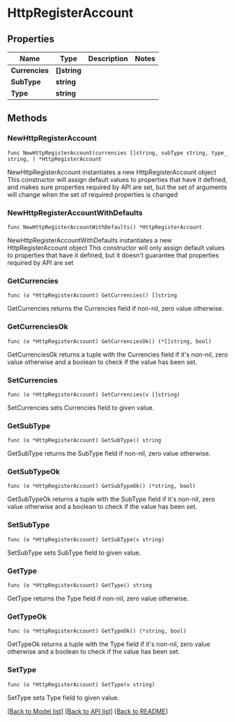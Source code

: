 # HttpRegisterAccount

## Properties

Name | Type | Description | Notes
------------ | ------------- | ------------- | -------------
**Currencies** | **[]string** |  | 
**SubType** | **string** |  | 
**Type** | **string** |  | 

## Methods

### NewHttpRegisterAccount

`func NewHttpRegisterAccount(currencies []string, subType string, type_ string, ) *HttpRegisterAccount`

NewHttpRegisterAccount instantiates a new HttpRegisterAccount object
This constructor will assign default values to properties that have it defined,
and makes sure properties required by API are set, but the set of arguments
will change when the set of required properties is changed

### NewHttpRegisterAccountWithDefaults

`func NewHttpRegisterAccountWithDefaults() *HttpRegisterAccount`

NewHttpRegisterAccountWithDefaults instantiates a new HttpRegisterAccount object
This constructor will only assign default values to properties that have it defined,
but it doesn't guarantee that properties required by API are set

### GetCurrencies

`func (o *HttpRegisterAccount) GetCurrencies() []string`

GetCurrencies returns the Currencies field if non-nil, zero value otherwise.

### GetCurrenciesOk

`func (o *HttpRegisterAccount) GetCurrenciesOk() (*[]string, bool)`

GetCurrenciesOk returns a tuple with the Currencies field if it's non-nil, zero value otherwise
and a boolean to check if the value has been set.

### SetCurrencies

`func (o *HttpRegisterAccount) SetCurrencies(v []string)`

SetCurrencies sets Currencies field to given value.


### GetSubType

`func (o *HttpRegisterAccount) GetSubType() string`

GetSubType returns the SubType field if non-nil, zero value otherwise.

### GetSubTypeOk

`func (o *HttpRegisterAccount) GetSubTypeOk() (*string, bool)`

GetSubTypeOk returns a tuple with the SubType field if it's non-nil, zero value otherwise
and a boolean to check if the value has been set.

### SetSubType

`func (o *HttpRegisterAccount) SetSubType(v string)`

SetSubType sets SubType field to given value.


### GetType

`func (o *HttpRegisterAccount) GetType() string`

GetType returns the Type field if non-nil, zero value otherwise.

### GetTypeOk

`func (o *HttpRegisterAccount) GetTypeOk() (*string, bool)`

GetTypeOk returns a tuple with the Type field if it's non-nil, zero value otherwise
and a boolean to check if the value has been set.

### SetType

`func (o *HttpRegisterAccount) SetType(v string)`

SetType sets Type field to given value.



[[Back to Model list]](../README.md#documentation-for-models) [[Back to API list]](../README.md#documentation-for-api-endpoints) [[Back to README]](../README.md)


